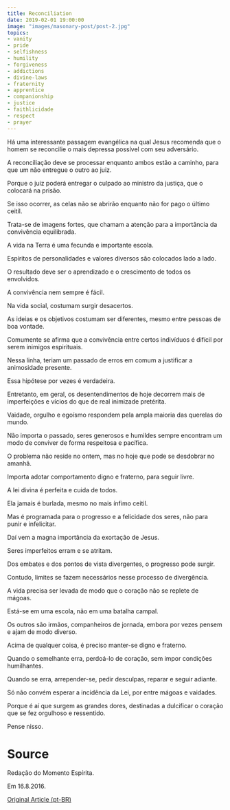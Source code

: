 ```yaml
---
title: Reconciliation
date: 2019-02-01 19:00:00
image: "images/masonary-post/post-2.jpg"
topics: 
- vanity
- pride
- selfishness
- humility
- forgiveness
- addictions
- divine-laws
- fraternity
- apprentice
- companionship
- justice
- faithlicidade
- respect
- prayer
---
```


Há uma interessante passagem evangélica na qual Jesus recomenda que o homem se
reconcilie o mais depressa possível com seu adversário.

A reconciliação deve se processar enquanto ambos estão a caminho, para que um
não entregue o outro ao juiz.

Porque o juiz poderá entregar o culpado ao ministro da justiça, que o colocará
na prisão.

Se isso ocorrer, as celas não se abrirão enquanto não for pago o último ceitil.

Trata-se de imagens fortes, que chamam a atenção para a importância da
convivência equilibrada.

A vida na Terra é uma fecunda e importante escola.

Espíritos de personalidades e valores diversos são colocados lado a lado.

O resultado deve ser o aprendizado e o crescimento de todos os envolvidos.

A convivência nem sempre é fácil.

Na vida social, costumam surgir desacertos.

As ideias e os objetivos costumam ser diferentes, mesmo entre pessoas de boa
vontade.

Comumente se afirma que a convivência entre certos indivíduos é difícil por
serem inimigos espirituais.

Nessa linha, teriam um passado de erros em comum a justificar a animosidade
presente.

Essa hipótese por vezes é verdadeira.

Entretanto, em geral, os desentendimentos de hoje decorrem mais de imperfeições
e vícios do que de real inimizade pretérita.

Vaidade, orgulho e egoísmo respondem pela ampla maioria das querelas do mundo.

Não importa o passado, seres generosos e humildes sempre encontram um modo de
conviver de forma respeitosa e pacífica.

O problema não reside no ontem, mas no hoje que pode se desdobrar no amanhã.

Importa adotar comportamento digno e fraterno, para seguir livre.

A lei divina é perfeita e cuida de todos.

Ela jamais é burlada, mesmo no mais ínfimo ceitil.

Mas é programada para o progresso e a felicidade dos seres, não para punir e
infelicitar.

Daí vem a magna importância da exortação de Jesus.

Seres imperfeitos erram e se atritam.

Dos embates e dos pontos de vista divergentes, o progresso pode surgir.

Contudo, limites se fazem necessários nesse processo de divergência.

A vida precisa ser levada de modo que o coração não se replete de mágoas.

Está-se em uma escola, não em uma batalha campal.

Os outros são irmãos, companheiros de jornada, embora por vezes pensem e ajam
de modo diverso.

Acima de qualquer coisa, é preciso manter-se digno e fraterno.

Quando o semelhante erra, perdoá-lo de coração, sem impor condições
humilhantes.

Quando se erra, arrepender-se, pedir desculpas, reparar e seguir adiante.

Só não convém esperar a incidência da Lei, por entre mágoas e vaidades.

Porque é aí que surgem as grandes dores, destinadas a dulcificar o coração que
se fez orgulhoso e ressentido.

Pense nisso.

# Source
Redação do Momento Espírita.

Em 16.8.2016.

[Original Article (pt-BR)](http://momento.com.br/pt/ler_texto.php?id=4871)
